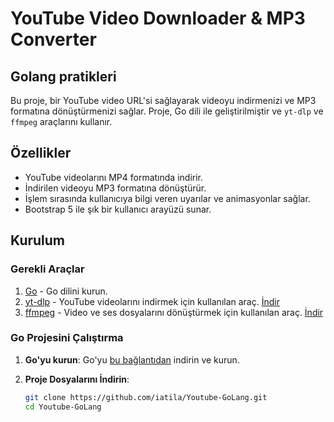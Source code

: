 # YouTube Video Downloader & MP3 Converter
## Golang pratikleri
Bu proje, bir YouTube video URL'si sağlayarak videoyu indirmenizi ve MP3 formatına dönüştürmenizi sağlar. Proje, Go dili ile geliştirilmiştir ve `yt-dlp` ve `ffmpeg` araçlarını kullanır.

## Özellikler

- YouTube videolarını MP4 formatında indirir.
- İndirilen videoyu MP3 formatına dönüştürür.
- İşlem sırasında kullanıcıya bilgi veren uyarılar ve animasyonlar sağlar.
- Bootstrap 5 ile şık bir kullanıcı arayüzü sunar.

## Kurulum

### Gerekli Araçlar

1. [Go](https://golang.org/dl/) - Go dilini kurun.
2. [yt-dlp](https://github.com/yt-dlp/yt-dlp) - YouTube videolarını indirmek için kullanılan araç. [İndir](https://github.com/yt-dlp/yt-dlp/releases)
3. [ffmpeg](https://ffmpeg.org/download.html) - Video ve ses dosyalarını dönüştürmek için kullanılan araç. [İndir](https://ffmpeg.org/download.html)

### Go Projesini Çalıştırma

1. **Go'yu kurun**: Go'yu [bu bağlantıdan](https://golang.org/dl/) indirin ve kurun.

2. **Proje Dosyalarını İndirin**:
   ```bash
   git clone https://github.com/iatila/Youtube-GoLang.git
   cd Youtube-GoLang

